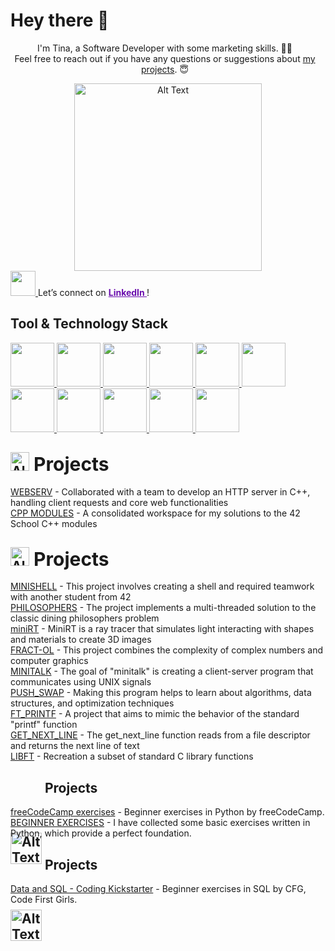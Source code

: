 # Hey there 👋

<div align="center">
  <p style="margin-right: 10px; text-align: center;">
    I'm Tina, a Software Developer with some marketing skills. 👩‍💻 </br>
    Feel free to reach out if you have any questions or suggestions about 
    <a href="https://github.com/ngtina99?tab=repositories">my projects</a>. 😇
  </p>    

  <img src="https://media.giphy.com/media/v1.Y2lkPTc5MGI3NjExcWo1YXdnOHhpZ3QwNWw0aWExaG1ibmJsNWdhZjZlbHVqNGNsZmw3cSZlcD12MV9naWZzX3NlYXJjaCZjdD1n/L1R1tvI9svkIWwpVYr/giphy.gif" alt="Alt Text" style="width: 300px; height: auto;">
</div>

<a href="https://www.linkedin.com/in/valentina-nguyen-t/">
  <img src="https://img.icons8.com/?size=100&id=13930&format=png&color=000000" height="40"/>
</a>
Let’s connect on 
<strong>
  <a href="https://www.linkedin.com/in/valentina-nguyen-t/" style="color: #6A0DAD; text-decoration: underline;">
    LinkedIn
  </a>
</strong>!

## Tool & Technology Stack

<a href="https://github.com">
  <img src="https://img.shields.io/badge/GitHub-181717?style=for-the-badge&logo=github&logoColor=white" height="70"/>
</a>
<a href="https://www.docker.com/">
    <img src="https://img.shields.io/badge/Docker-2496ED?style=for-the-badge&logo=docker&logoColor=white" height="70"/>
</a>
<a href="https://www.vim.org/">
    <img src="https://img.shields.io/badge/Vim-019733?style=for-the-badge&logo=vim&logoColor=white" height="70"/>
</a>
<a href="https://code.visualstudio.com/">
    <img src="https://img.shields.io/badge/VS%20Code-0078D4?style=for-the-badge&logo=visualstudiocode&logoColor=white" height="70"/>
</a>
<a href="https://www.kernel.org/">
    <img src="https://img.shields.io/badge/Linux-FCC624?style=for-the-badge&logo=linux&logoColor=black" height="70"/>
</a>
<a href="https://www.gnu.org/software/bash/">
  <img src="https://img.shields.io/badge/Bash-000000?style=for-the-badge&logo=gnubash&logoColor=white" height="70"/>
</a>
<a href="https://www.mysql.com/">
    <img src="https://img.shields.io/badge/MySQL-4479A1?style=for-the-badge&logo=mysql&logoColor=white" height="70"/>
</a>
<a href="https://www.python.org/">
    <img src="https://img.shields.io/badge/Python-3776AB?style=for-the-badge&logo=python&logoColor=white" height="70"/>
</a>
<a href="https://en.cppreference.com/w/c">
    <img src="https://img.shields.io/badge/C-00599C?style=for-the-badge&logo=c&logoColor=white" height="70"/>
</a>
<a href="https://isocpp.org/">
    <img src="https://img.shields.io/badge/C++-00599C?style=for-the-badge&logo=c%2B%2B&logoColor=white" height="70"/>
</a>
<a href="https://ads.google.com/">
    <img src="https://img.shields.io/badge/Google%20Ads-4285F4?style=for-the-badge&logo=googleads&logoColor=white" height="70"/>
</a>

## <img src="https://upload.wikimedia.org/wikipedia/commons/thumb/1/18/ISO_C%2B%2B_Logo.svg/1200px-ISO_C%2B%2B_Logo.svg.png" alt="Alt Text" style="width: auto; height: 30px; vertical-align: middlet; margin-bottom: -34px;"><span style="font-size: 30px;">  Projects</span>
<p>     <a href="https://github.com/ngtina99/webserv">WEBSERV</a> - Collaborated with a team to develop an HTTP server in C++, handling client requests and core web functionalities<br>
    <a href="https://github.com/ngtina99/cpp_modules">CPP MODULES</a> - A consolidated workspace for my solutions to the 42 School C++ modules<br>

## <img src="https://upload.wikimedia.org/wikipedia/commons/thumb/1/18/C_Programming_Language.svg/1853px-C_Programming_Language.svg.png" alt="Alt Text" style="width: auto; height: 30px; vertical-align: middlet; margin-bottom: -34px;"><span style="font-size: 30px;">  Projects</span>
<p> <a href="https://github.com/ngtina99/minishell">MINISHELL</a> - This project involves creating a shell and required teamwork with another student from 42<br>
    <a href="https://github.com/ngtina99/philosophers">PHILOSOPHERS</a> - The project implements a multi-threaded solution to the classic dining philosophers problem<br>
    <a href="https://github.com/ngtina99/miniRT">miniRT</a> - MiniRT is a ray tracer that simulates light interacting with shapes and materials to create 3D images<br>
    <a href="https://github.com/ngtina99/fract-ol">FRACT-OL</a> - This project combines the complexity of complex numbers and computer graphics<br>
    <a href="https://github.com/ngtina99/minitalk">MINITALK</a> - The goal of "minitalk" is creating a client-server program that communicates using UNIX signals<br>
    <a href="https://github.com/ngtina99/push_swap">PUSH_SWAP</a> - Making this program helps to learn about algorithms, data structures, and optimization techniques<br>
    <a href="https://github.com/ngtina99/ft_printf">FT_PRINTF</a> - A project that aims to mimic the behavior of the standard "printf" function<br>
    <a href="https://github.com/ngtina99/get_next_line">GET_NEXT_LINE</a> - The get_next_line function reads from a file descriptor and returns the next line of text<br>
<a href="https://github.com/ngtina99/libft">LIBFT</a> - Recreation a subset of standard C library functions</p>

## <img src="https://logos-world.net/wp-content/uploads/2021/10/Python-Emblem.png" alt="Alt Text" style="width: 50px; height: auto; vertical-align: middle; margin-bottom: -190px;"> Projects
<p><a href="https://github.com/ngtina99/python_for_everybody">freeCodeCamp exercises</a> - Beginner exercises in Python by freeCodeCamp.<br>
    <a href="https://github.com/ngtina99/python_beginner_ex">BEGINNER EXERCISES</a> - I have collected some basic exercises written in Python, which provide a perfect foundation.<br>
</p>

## <img src="https://upload.wikimedia.org/wikipedia/labs/8/8e/Mysql_logo.png" alt="Alt Text" style="width: 50px; height: auto; vertical-align: middle; margin-bottom: -190px;"> Projects
<p><a href="https://github.com/ngtina99/data_and_sql">Data and SQL - Coding Kickstarter</a> - Beginner exercises in SQL by CFG, Code First Girls.<br>
</p>

